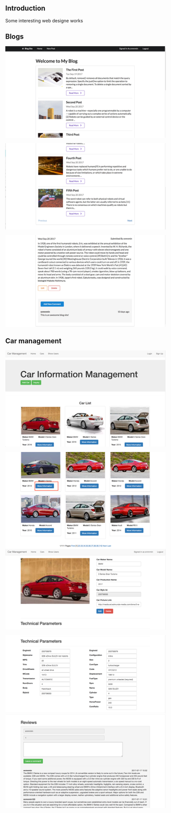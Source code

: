 ## Introduction
Some interesting web designe works

## Blogs

![](Node-js-Blog/img/1.1.jpeg)

![](Node-js-Blog/img/1.2.jpeg)

![](Node-js-Blog/img/1.3.jpeg)

## Car management
![](Java-Spring-Car/img/home-1.png)

![](Java-Spring-Car/img/home-2.png)
![](Java-Spring-Car/img/detail-1.png)
 
![](Java-Spring-Car/img/detail-2.png)
![](Java-Spring-Car/img/detail-3.png)



